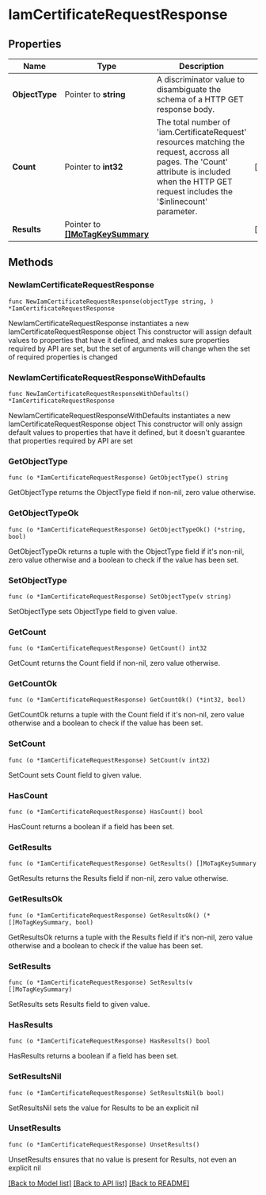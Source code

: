 # IamCertificateRequestResponse

## Properties

Name | Type | Description | Notes
------------ | ------------- | ------------- | -------------
**ObjectType** | Pointer to **string** | A discriminator value to disambiguate the schema of a HTTP GET response body. | 
**Count** | Pointer to **int32** | The total number of &#39;iam.CertificateRequest&#39; resources matching the request, accross all pages. The &#39;Count&#39; attribute is included when the HTTP GET request includes the &#39;$inlinecount&#39; parameter. | [optional] 
**Results** | Pointer to [**[]MoTagKeySummary**](MoTagKeySummary.md) |  | [optional] 

## Methods

### NewIamCertificateRequestResponse

`func NewIamCertificateRequestResponse(objectType string, ) *IamCertificateRequestResponse`

NewIamCertificateRequestResponse instantiates a new IamCertificateRequestResponse object
This constructor will assign default values to properties that have it defined,
and makes sure properties required by API are set, but the set of arguments
will change when the set of required properties is changed

### NewIamCertificateRequestResponseWithDefaults

`func NewIamCertificateRequestResponseWithDefaults() *IamCertificateRequestResponse`

NewIamCertificateRequestResponseWithDefaults instantiates a new IamCertificateRequestResponse object
This constructor will only assign default values to properties that have it defined,
but it doesn't guarantee that properties required by API are set

### GetObjectType

`func (o *IamCertificateRequestResponse) GetObjectType() string`

GetObjectType returns the ObjectType field if non-nil, zero value otherwise.

### GetObjectTypeOk

`func (o *IamCertificateRequestResponse) GetObjectTypeOk() (*string, bool)`

GetObjectTypeOk returns a tuple with the ObjectType field if it's non-nil, zero value otherwise
and a boolean to check if the value has been set.

### SetObjectType

`func (o *IamCertificateRequestResponse) SetObjectType(v string)`

SetObjectType sets ObjectType field to given value.


### GetCount

`func (o *IamCertificateRequestResponse) GetCount() int32`

GetCount returns the Count field if non-nil, zero value otherwise.

### GetCountOk

`func (o *IamCertificateRequestResponse) GetCountOk() (*int32, bool)`

GetCountOk returns a tuple with the Count field if it's non-nil, zero value otherwise
and a boolean to check if the value has been set.

### SetCount

`func (o *IamCertificateRequestResponse) SetCount(v int32)`

SetCount sets Count field to given value.

### HasCount

`func (o *IamCertificateRequestResponse) HasCount() bool`

HasCount returns a boolean if a field has been set.

### GetResults

`func (o *IamCertificateRequestResponse) GetResults() []MoTagKeySummary`

GetResults returns the Results field if non-nil, zero value otherwise.

### GetResultsOk

`func (o *IamCertificateRequestResponse) GetResultsOk() (*[]MoTagKeySummary, bool)`

GetResultsOk returns a tuple with the Results field if it's non-nil, zero value otherwise
and a boolean to check if the value has been set.

### SetResults

`func (o *IamCertificateRequestResponse) SetResults(v []MoTagKeySummary)`

SetResults sets Results field to given value.

### HasResults

`func (o *IamCertificateRequestResponse) HasResults() bool`

HasResults returns a boolean if a field has been set.

### SetResultsNil

`func (o *IamCertificateRequestResponse) SetResultsNil(b bool)`

 SetResultsNil sets the value for Results to be an explicit nil

### UnsetResults
`func (o *IamCertificateRequestResponse) UnsetResults()`

UnsetResults ensures that no value is present for Results, not even an explicit nil

[[Back to Model list]](../README.md#documentation-for-models) [[Back to API list]](../README.md#documentation-for-api-endpoints) [[Back to README]](../README.md)


